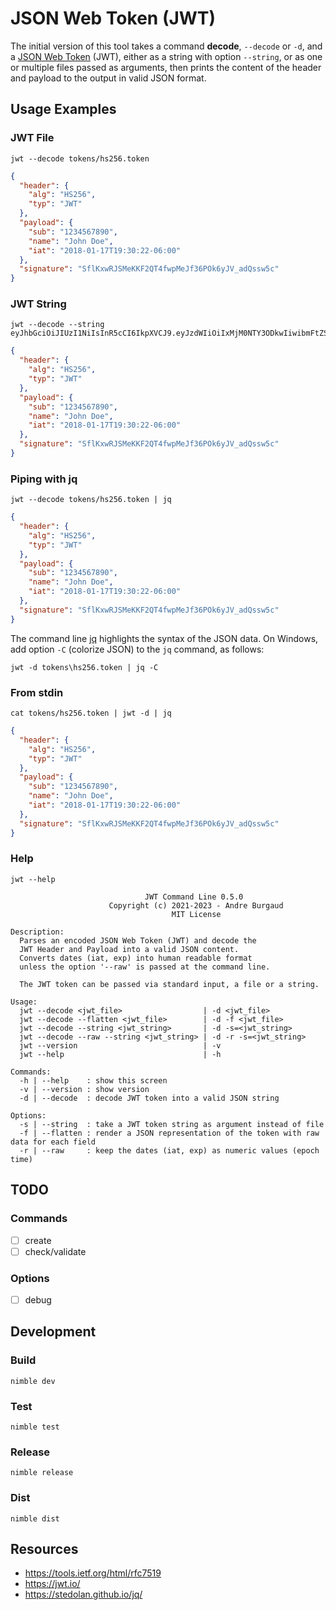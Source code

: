 # JSON Web Token (JWT)

The initial version of this tool takes a command **decode**, `--decode` or `-d`, and a [JSON Web Token](https://jwt.io/) (JWT), either as a string with option `--string`, or as one or multiple files passed as arguments, then prints the content of the header and payload to the output in valid JSON format.

## Usage Examples

### JWT File

```
jwt --decode tokens/hs256.token
```
```json
{
  "header": {
    "alg": "HS256",
    "typ": "JWT"
  },
  "payload": {
    "sub": "1234567890",
    "name": "John Doe",
    "iat": "2018-01-17T19:30:22-06:00"
  },
  "signature": "SflKxwRJSMeKKF2QT4fwpMeJf36POk6yJV_adQssw5c"
}
```

### JWT String

```
jwt --decode --string eyJhbGciOiJIUzI1NiIsInR5cCI6IkpXVCJ9.eyJzdWIiOiIxMjM0NTY3ODkwIiwibmFtZSI6IkpvaG4gRG9lIiwiaWF0IjoxNTE2MjM5MDIyfQ.SflKxwRJSMeKKF2QT4fwpMeJf36POk6yJV_adQssw5c
```
```json
{
  "header": {
    "alg": "HS256",
    "typ": "JWT"
  },
  "payload": {
    "sub": "1234567890",
    "name": "John Doe",
    "iat": "2018-01-17T19:30:22-06:00"
  },
  "signature": "SflKxwRJSMeKKF2QT4fwpMeJf36POk6yJV_adQssw5c"
}
```

### Piping with jq

```
jwt --decode tokens/hs256.token | jq
```
```json
{
  "header": {
    "alg": "HS256",
    "typ": "JWT"
  },
  "payload": {
    "sub": "1234567890",
    "name": "John Doe",
    "iat": "2018-01-17T19:30:22-06:00"
  },
  "signature": "SflKxwRJSMeKKF2QT4fwpMeJf36POk6yJV_adQssw5c"
}
```

The command line [jq](https://stedolan.github.io/jq/) highlights the syntax of the JSON data. On Windows, add option `-C` (colorize JSON) to the `jq` command, as follows:

```
jwt -d tokens\hs256.token | jq -C
```

### From stdin

```
cat tokens/hs256.token | jwt -d | jq
```
```json
{
  "header": {
    "alg": "HS256",
    "typ": "JWT"
  },
  "payload": {
    "sub": "1234567890",
    "name": "John Doe",
    "iat": "2018-01-17T19:30:22-06:00"
  },
  "signature": "SflKxwRJSMeKKF2QT4fwpMeJf36POk6yJV_adQssw5c"
}
```

### Help

```
jwt --help
```
```
                              JWT Command Line 0.5.0
                      Copyright (c) 2021-2023 - Andre Burgaud
                                    MIT License

Description:
  Parses an encoded JSON Web Token (JWT) and decode the
  JWT Header and Payload into a valid JSON content.
  Converts dates (iat, exp) into human readable format
  unless the option '--raw' is passed at the command line.

  The JWT token can be passed via standard input, a file or a string.

Usage:
  jwt --decode <jwt_file>                  | -d <jwt_file>
  jwt --decode --flatten <jwt_file>        | -d -f <jwt_file>
  jwt --decode --string <jwt_string>       | -d -s=<jwt_string>
  jwt --decode --raw --string <jwt_string> | -d -r -s=<jwt_string>
  jwt --version                            | -v
  jwt --help                               | -h

Commands:
  -h | --help    : show this screen
  -v | --version : show version
  -d | --decode  : decode JWT token into a valid JSON string

Options:
  -s | --string  : take a JWT token string as argument instead of file
  -f | --flatten : render a JSON representation of the token with raw data for each field
  -r | --raw     : keep the dates (iat, exp) as numeric values (epoch time)
```

## TODO

### Commands

- [ ] create
- [ ] check/validate

### Options

- [ ] debug

## Development

### Build

```
nimble dev
```

### Test

```
nimble test
```

### Release

```
nimble release
```

### Dist

```
nimble dist
```

## Resources

* https://tools.ietf.org/html/rfc7519
* https://jwt.io/
* https://stedolan.github.io/jq/